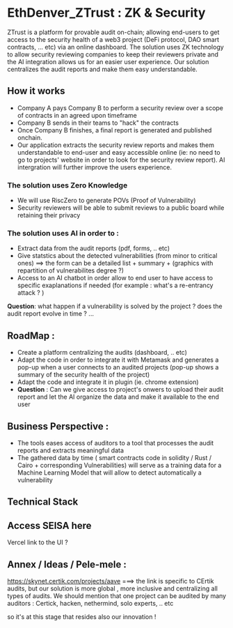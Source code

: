 # EthDenver_ZTrust : ZK & Security
ZTrust is a platform for provable audit on-chain; allowing end-users to get access to the security health of a web3 project (DeFi protocol, DAO smart contracts, ... etc) via an online dashboard.
The solution uses ZK technology to allow security reviewing companies to keep their reviewers private and the AI integration allows us for an easier user experience. 
Our solution centralizes the audit reports and make them easy understandable.

## How it works
-  Company A pays Company B to perform a security review over a scope of contracts in an agreed upon timeframe
- Company B sends in their teams to "hack" the contracts
- Once Company B finishes, a final report is generated and published onchain. 
- Our application extracts the security review reports and makes them understandable to end-user and easy accessible online (ie: no need to go to projects' website in order to look for the security review report). AI intergration will further improve the users experience. 

### The solution uses Zero Knowledge
- We will use RiscZero to generate POVs (Proof of Vulnerability)
- Security reviewers will be able to submit reviews to a public board while retaining their privacy

### The solution uses AI in order to :
- Extract data from the audit reports (pdf, forms, .. etc)
- Give statstics about the detected vulnerabilities (from minor to critical ones) ==> the form can be a detailed list + summary + (graphics with repartition of vulnerabilites degree ?) 
- Access to an AI chatbot in order allow to end user to have access to specific exaplanations if needed (for example : what's a re-entrancy attack ? )

**Question**: what happen if a vulnerability is solved by the project ? does the audit report evolve in time ? ...

## RoadMap :
- Create a  platform centralizing the audits (dashboard, .. etc)
- Adapt the code in order to integrate it with Metamask and generates a pop-up when a user connects to an audited projects (pop-up shows a summary of the security health of the project)
- Adapt the code and integrate it in plugin (ie. chrome extension)
- **Question** : Can we give access to project's onwers to upload their audit report and let the AI organize the data and make it available to the end user 

## Business Perspective : 
- The tools eases access of auditors to a tool that processes the audit reports and extracts meaningful data
- The gathered data by time ( smart contracts code in solidity / Rust / Cairo + corresponding Vulnerabilities) will serve as a training data for a Machine Learning Model that will allow to detect automatically a vulnerability

## Technical Stack 

## Access SEISA here 
Vercel link to the UI ? 

## Annex / Ideas / Pele-mele :

https://skynet.certik.com/projects/aave ===> the link is specific to CErtik audits, but our solution is more global , more inclusive and centralizing all types of audits. 
We should mention that one project can be audited by many auditors : Certick, hacken, nethermind, solo experts, .. etc 

so it's at this stage that resides also our innovation !
